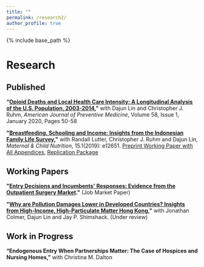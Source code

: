 ```yaml
---
title: ""
permalink: /research2/
author_profile: true
---
```


{% include base_path %}

Research
===

## Published

**“[Opioid Deaths and Local Health Care Intensity: A Longitudinal Analysis of the U.S. Population, 2003-2014](https://www.ajpmonline.org/article/S0749-3797(19)30414-3/fulltext),”**  with Dajun Lin and Christopher J. Ruhm, *American Journal of Preventive Medicine*, Volume 58, Issue 1, January 2020, Pages 50-58

**"[Breastfeeding, Schooling and Income: Insights from the Indonesian Family Life Survey](https://onlinelibrary.wiley.com/doi/full/10.1111/mcn.12651),"**
with Randall Lutter, Christopher J. Ruhm and Dajun Lin, *Maternal & Child Nutrition*, 15.1(2019): e12651. [Preprint Working Paper with All Appendices](https://www.dropbox.com/s/vobvg4k5l4gr7bg/BF_Indonesia_Fin.pdf?dl=0), [Replication Package](https://www.dropbox.com/sh/v8fkgrjwvfdaoxa/AAAwFO3CCGAygl7tEIVpsfVDa?dl=0)

## Working Papers

**"[Entry Decisions and Incumbents' Responses: Evidence from the Outpatient Surgery Market](https://www.dropbox.com/s/ge4diw0075uc119/p_version.pdf?dl=0)."** (Job Market Paper)

**"[Why are Pollution Damages Lower in Developed Countries? Insights from High-Income, High-Particulate Matter Hong Kong](https://www.dropbox.com/h?preview=HK_Paper.pdf),"** with Jonathan Colmer, Dajun Lin and Jay P. Shimshack. (Under review)

## Work in Progress
**“Endogenous Entry When Partnerships Matter: The Case of Hospices and Nursing Homes,”** with Christina M. Dalton





